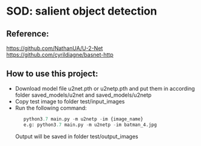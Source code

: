 # SOD: salient object detection
## Reference:
   https://github.com/NathanUA/U-2-Net
   https://github.com/cyrildiagne/basnet-http

## How to use this project:
- Download model file u2net.pth or u2netp.pth and put them in according folder saved_models/u2net
   and saved_models/u2netp
- Copy test image to folder test/input_images
- Run the following command:
   ```python 
      python3.7 main.py -m u2netp -im {image_name}
      e.g: python3.7 main.py -m u2netp -im batman_4.jpg
   ```
  Output will be saved in folder test/output_images